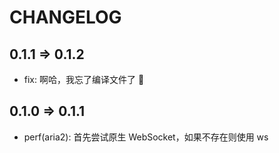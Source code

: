 # CHANGELOG

## 0.1.1 => 0.1.2

- fix: 啊哈，我忘了编译文件了 🤪

## 0.1.0 => 0.1.1

- perf(aria2): 首先尝试原生 WebSocket，如果不存在则使用 ws

